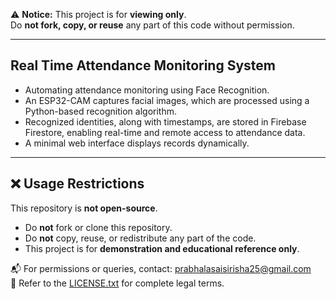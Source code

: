 ⚠️ **Notice:** This project is for **viewing only**.  
Do **not fork, copy, or reuse** any part of this code without permission.

---
Real Time Attendance Monitoring System
---
- Automating attendance monitoring using Face Recognition.
-  An ESP32-CAM captures facial images, which are processed using a Python-based recognition algorithm.
-   Recognized identities, along with timestamps, are stored in Firebase Firestore, enabling real-time and remote access to 
attendance data.
- A minimal web interface displays records dynamically. 
---

## ❌ Usage Restrictions

This repository is **not open-source**.

- Do **not** fork or clone this repository.  
- Do **not** copy, reuse, or redistribute any part of the code.  
- This project is for **demonstration and educational reference only**.

📬 For permissions or queries, contact: [prabhalasaisirisha25@gmail.com](mailto:prabhalasaisirisha25@gmail.com)  
📄 Refer to the [LICENSE.txt](./LICENSE.txt) for complete legal terms.
